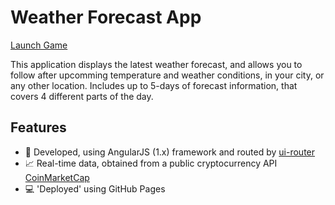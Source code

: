 # Weather Forecast App

<p><a href="https://krisrss.github.io/memory-game/" >Launch Game</a></p>

<p>This application displays the latest weather forecast, and allows you to follow after upcomming temperature and weather conditions, in your city, or any other location. Includes up to 5-days of forecast information, that covers 4 different parts of the day.</p>

## Features
* :hammer: Developed, using AngularJS (1.x) framework and routed by <a href="https://github.com/angular-ui/ui-router" >ui-router</a>
* :chart_with_upwards_trend: Real-time data, obtained from a public cryptocurrency API <a href="https://openweathermap.org" >CoinMarketCap</a>
* :computer: 'Deployed' using GitHub Pages

